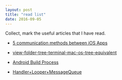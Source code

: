 ```yaml
---
layout: post
title: "read list"
date: 2016-09-05
---
```

Collect, mark the useful articles that I have read.

- [5 communication methods between iOS Apps](http://toutiao.com/i6325413937604985345/)

- [view-folder-tree-terminal-mac-os-tree-equivalent](http://osxdaily.com/2016/09/09/view-folder-tree-terminal-mac-os-tree-equivalent/)

- [Android Build Process](http://mp.weixin.qq.com/s?__biz=MzI1NjEwMTM4OA==&mid=2651232113&idx=1&sn=02f413999ab0865e23d272e69b9e6196&scene=0#wechat_redirect)

- [Handler+Looper+MessageQueue](http://www.oschina.net/question/54100_27822)
